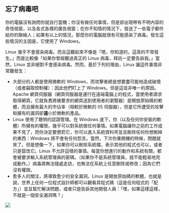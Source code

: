 ﻿



<h2>忘了病毒吧</h2>

你的電腦沒有詢問你就自行當機；你沒有做任何事情，但是卻出現帶有不明內容的奇怪視窗，以及各式各樣的廣告視窗；在你不知情的情況下，發送了一些電子郵件給你的聯絡人；如果有以上的情況，那麼你的電腦就很有可能感染了病毒。發生這些情況的主因是，它使用了 Windows。

Linux 幾乎不會感染病毒。而且這聽起來不像是「嗯，你知道的，這真的不常發生。」而是比較像「如果你曾經聽過真正的 Linux 病毒，拜託一定要告訴我。」當然，Linux 並非絕對不會感染病毒。然而，基於下列的理由，Linux 讓這件事情非常難發生：

<ul>

<li>大部分的人都是使用微軟的 Windows，而攻擊者總是想要盡可能地造成破壞（或者竊取控制權）：因此他們盯上了 Windows。但是這並非唯一的原因。Apache 網頁伺服器（網頁伺服器是運行在遠端電腦上的程式，當使用者請求取得網頁，它就負責將被要求的網頁送到使用者的瀏覽器）是開放原始碼的軟體，而且擁有最大的市佔率（相較於微軟的 IIS 伺服器），但是它所遭受的攻擊和擁有的漏洞卻<b>遠</b>小於微軟的產品。</li>

<li>Linux 使用了聰明的認證管理。在 Windows 底下，你（以及任何你安裝的軟體）所擁有的權限，幾乎可以對系統做任何事情。如果電腦讓你之前的工作成果不見了，而你決定要懲罰它，你可以進入系統資料夾並且刪除任何你想刪掉的東西：Windows 將不會有任何怨言。當然，下次你重開機的時候，問題就來了。但是想像一下，如果你可以刪除系統檔，表示其他的程式也可以，或者只是竄改它。Linux 不允許這樣的事情。每當你想進行的動作和系統有關，都會被要求輸入系統管理員的密碼。（如果你不是系統管理員，就不能輕易地完成動作。）病毒將無法隨處走訪，也無法在系統上任意刪除或修改；因為它們沒有權限。</li>

<li>愈多人的關注，將導致愈少的安全漏洞。Linux 是開放原始碼的軟體，也就是說，世界上任何一位程式設計師都可以觀看其程式碼（這是任何程式的「配方」）並且幫忙解決問題，或者只是告訴其他開發人員：「嘿，如果這樣這樣，不就是一個安全漏洞嗎？」</li>

</ul>

<img src="Images/viruses_thumb.png" />




 